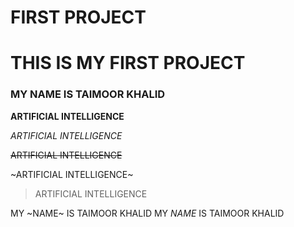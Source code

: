 # FIRST PROJECT

# THIS IS MY FIRST PROJECT
 
### MY NAME IS TAIMOOR KHALID

**ARTIFICIAL INTELLIGENCE**

*ARTIFICIAL INTELLIGENCE*

~~ARTIFICIAL INTELLIGENCE~~

~ARTIFICIAL INTELLIGENCE~

> ARTIFICIAL INTELLIGENCE

MY ~NAME~ IS TAIMOOR KHALID
MY *NAME* IS TAIMOOR KHALID

